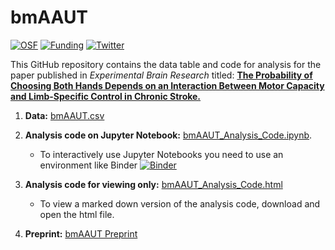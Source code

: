 # bmAAUT
[![OSF](https://img.shields.io/badge/DOI%20-10.17605%2Fosf.io%2Fuh574-yellowgreen)](https://osf.io/uh574/)
[![Funding](https://img.shields.io/badge/NIH-F31HD098796-blue)](https://grantome.com/grant/NIH/F31-HD098796-01)
[![Twitter](https://img.shields.io/twitter/url/https/twitter.com/rinivarg.svg?style=social&label=@rinivarg)](https://twitter.com/rinivarg)

This GitHub repository contains the data table and code for analysis for the paper published in *Experimental Brain Research* titled: [**The Probability of Choosing Both Hands Depends on an Interaction Between Motor Capacity and Limb-Specific Control in Chronic Stroke.**](https://link.springer.com/article/10.1007/s00221-020-05909-5)


1) **Data:** [bmAAUT.csv](https://github.com/rinivarg/bmAAUT/blob/master/bmAAUT_data.csv)
2) **Analysis code on Jupyter Notebook:** [bmAAUT_Analysis_Code.ipynb](https://github.com/rinivarg/bmAAUT/blob/master/bmAAUT_Analysis_Code.ipynb). 
    - To interactively use Jupyter Notebooks you need to use an environment like Binder [![Binder](https://mybinder.org/badge_logo.svg)](https://mybinder.org/v2/gh/rinivarg/bmAAUT/master?filepath=bmAAUT_Analysis_Code.ipynb)

3) **Analysis code for viewing only:** [bmAAUT_Analysis_Code.html](https://github.com/rinivarg/bmAAUT/blob/master/bmAAUT_Analysis_Code.html)
    - To view a marked down version of the analysis code, download and open the html file.

4) **Preprint:** [bmAAUT Preprint](https://medrxiv.org/cgi/content/short/2020.05.20.20104299v1)
